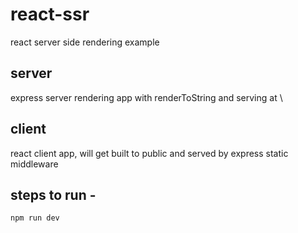 # react-ssr
react server side rendering example

## server
express server rendering app with renderToString and serving at \

## client
react client app, will get built to public and served by express static middleware

## steps to run -
```
npm run dev
```
